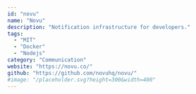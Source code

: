 ```yaml
---
id: "novu"
name: "Novu"
description: "Notification infrastructure for developers."
tags:
  - "MIT"
  - "Docker"
  - "Nodejs"
category: "Communication"
website: "https://novu.co/"
github: "https://github.com/novuhq/novu/"
#image: "/placeholder.svg?height=300&width=400"
---
```


